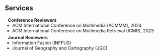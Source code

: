 ## Services

<h4 style="margin:0 10px 0;">Conference Reviewers</h4>

<ul style="margin:0 0 5px;">

  <!-- <li><autocolor>AAAI Conference on Artificial Intelligence (AAAI), 2025</autocolor></li> -->
  <li><autocolor>ACM International Conference on Multimedia (ACMMM), 2024</autocolor></li>
  <li><autocolor>ACM International Conference on Multimedia Retrieval (ICMR), 2023</autocolor></li>
</ul>

<h4 style="margin:0 10px 0;">Journal Reviewers</h4>

<ul style="margin:0 0 20px;">
  <li><autocolor>Information Fusion (INFFUS)</autocolor></li>
  <li><autocolor>Journal of Geography and Cartography (JGC)</autocolor></li>
</ul>